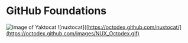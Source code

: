 # GitHub Foundations
![Image of Yaktocat](https://octodex.github.com/images/yaktocat.png)
![nuxtocat]([https://octodex.github.com/nuxtocat/](https://octodex.github.com/images/NUX_Octodex.gif)








